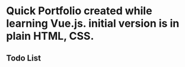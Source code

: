 # Quick Portfolio created while learning Vue.js. initial version is in plain HTML, CSS. 

## Todo List